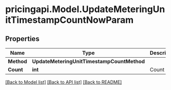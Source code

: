 # pricingapi.Model.UpdateMeteringUnitTimestampCountNowParam

## Properties

Name | Type | Description | Notes
------------ | ------------- | ------------- | -------------
**Method** | **UpdateMeteringUnitTimestampCountMethod** |  | 
**Count** | **int** | Count | 

[[Back to Model list]](../README.md#documentation-for-models) [[Back to API list]](../README.md#documentation-for-api-endpoints) [[Back to README]](../README.md)

